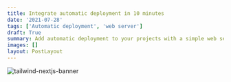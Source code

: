 ```yaml
---
title: Integrate automatic deployment in 10 minutes
date: '2021-07-28'
tags: ['Automatic deployment', 'web server']
draft: True
summary: Add automatic deployment to your projects with a simple web server
images: []
layout: PostLayout
---
```


![tailwind-nextjs-banner](/static/images/automatic_deploy/deploy-photo.jpg)
